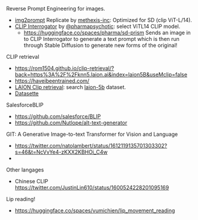 Reverse Prompt Engineering for images.

- [img2prompt](https://replicate.com/methexis-inc/img2prompt) Replicate by [methexis-inc](https://replicate.com/methexis-inc): Optimized for SD (clip ViT-L/14).
- [CLIP Interrogator](https://colab.research.google.com/github/pharmapsychotic/clip-interrogator/blob/main/clip_interrogator.ipynb) by [@pharmapsychotic](https://twitter.com/pharmapsychotic): select ViTL14 CLIP model.
  - https://huggingface.co/spaces/pharma/sd-prism Sends an image in to CLIP Interrogator to generate a text prompt which is then run through Stable Diffusion to generate new forms of the original!

CLIP retrieval
- https://rom1504.github.io/clip-retrieval/?back=https%3A%2F%2Fknn5.laion.ai&index=laion5B&useMclip=false
- https://haveibeentrained.com/
- [LAION Clip retrieval](https://knn5.laion.ai/): search [laion-5b](https://laion.ai/blog/laion-5b/) dataset.
- [Datasette](https://laion-aesthetic.datasette.io/laion-aesthetic-6pls)

SalesforceBLIP
- https://github.com/salesforce/BLIP
- https://github.com/Nutlope/alt-text-generator



GIT: A Generative Image-to-text Transformer for Vision and Language 
- https://twitter.com/natolambert/status/1612119135701303302?s=46&t=NcVvYe4-zKXX2KBHOi_C4w
- 

Other langages
- Chinese CLIP https://twitter.com/JustinLin610/status/1600524228201095169

Lip reading!
- https://huggingface.co/spaces/vumichien/lip_movement_reading